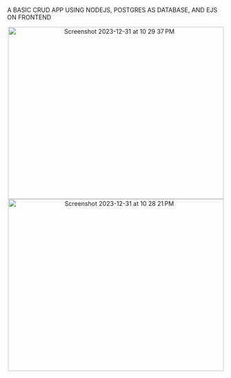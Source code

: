 A BASIC CRUD APP USING NODEJS, POSTGRES AS DATABASE, AND EJS ON FRONTEND

<center>
<img width="500" height = "400"  alt="Screenshot 2023-12-31 at 10 29 37 PM" src="https://github.com/arorasumit293/REVIEWS_CRUD/assets/139625371/6196cdca-3d02-4caa-aa26-7110132a7955">


<img width="500" height = "400" alt="Screenshot 2023-12-31 at 10 28 21 PM" src="https://github.com/arorasumit293/REVIEWS_CRUD/assets/139625371/1108c83f-cc59-4a4e-a888-b6da24ce1bb9">
</center>
